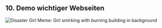 ## 10. Demo wichtiger Webseiten

![Disaster Girl Meme: Girl smirking with burning building in background](media/fire.png) <!-- .element class="custom-fire" -->
